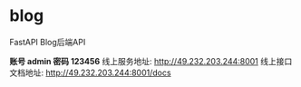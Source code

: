 # blog
FastAPI Blog后端API

**账号 admin 密码 123456**
线上服务地址: http://49.232.203.244:8001
线上接口文档地址: http://49.232.203.244:8001/docs
